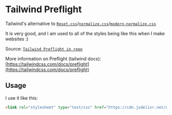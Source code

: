 # Tailwind Preflight

Tailwind's alternative to [`Reset.css`](https://meyerweb.com/eric/tools/css/reset/)/[`normalize.css`](https://necolas.github.io/normalize.css/)/[`modern-normalize.css`](https://github.com/sindresorhus/modern-normalize)

It is very good, and I am used to all of the styles being like this when I make websites :)

Source: [`Tailwind Preflight in repo`](https://github.com/tailwindlabs/tailwindcss/blob/master/src/css/preflight.css)

More information on Preflight (tailwind docs): [https://tailwindcss.com/docs/preflight](https://tailwindcss.com/docs/preflight)

## Usage

I use it like this: 
```html
<link rel="stylesheet" type="text/css" href="https://cdn.jsdelivr.net/gh/petertjmills/tailwind-preflight/dist/preflight.min.css">
```